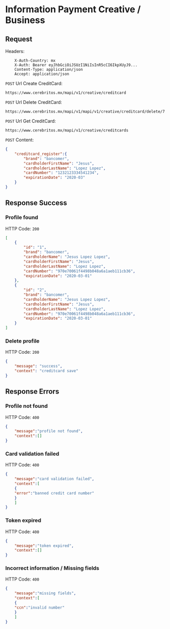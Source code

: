 # Information Payment Creative / Business

## Request

Headers:
```
	X-Auth-Country: mx
	X-Auth: Bearer eyJhbGciOiJSUzI1NiIsInR5cCI6IkpXUyJ9...
	Content-Type: application/json
	Accept: application/json
```

`POST` Url Create CreditCard:
```url
https://www.cerebritos.mx/mapi/v1/creative/creditcard
```

`POST` Url Delete CreditCard:
```url
https://www.cerebritos.mx/mapi/v1/mapi/v1/creative/creditcard/delete/7
```

`POST` Url Get CreditCard:
```url
https://www.cerebritos.mx/mapi/v1/creative/creditcards
```

`POST` Content:
```json
{
	"creditcard_register":{
		"brand": "bancomer",
		"cardholderFirstName": "Jesus",
		"cardholderLastName": "Lopez Lopez",
		"cardNumber": "1232123334541234",
		"expirationDate": "2020-03"
	}
}
```
## Response Success

### Profile found

HTTP Code: `200`

```json
[
    {
        "id": "1",
        "brand": "bancomer",
        "cardholderName": "Jesus Lopez Lopez",
        "cardholderFirstName": "Jesus",
        "cardholderLastName": "Lopez Lopez",
        "cardNumber": "970e70061f4498b048a6a1aeb111cb36",
        "expirationDate": "2020-03-01"
    },
    {
        "id": "2",
        "brand": "bancomer",
        "cardholderName": "Jesus Lopez Lopez",
        "cardholderFirstName": "Jesus",
        "cardholderLastName": "Lopez Lopez",
        "cardNumber": "970e70061f4498b048a6a1aeb111cb36",
        "expirationDate": "2020-03-01"
    }
]
```

### Delete profile

HTTP Code: `200`

```json
{
    "message": "success",
    "context": "creditcard save"
}
```

## Response Errors

### Profile not found

HTTP Code: `400`

```json
{
	"message":"profile not found",
	"context":[]
}
```

### Card validation failed

HTTP Code: `400`

```json
{
	"message":"card validation failed",
	"context":[
	{
	"error":"banned credit card number"
	}
	]
}
```

### Token expired

HTTP Code: `400`

```json
{
	"message":"token expired",
	"context":[]
}
```

### Incorrect information / Missing fields

HTTP Code: `400`

```json
{
	"message":"missing fields",
	"context":[
	{
	"ccn":"invalid number"
	}
	]
}
```